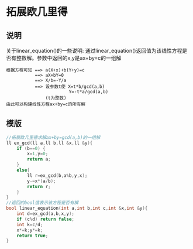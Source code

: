 # 拓展欧几里得

## 说明
关于linear\_equation()的一些说明:
通过linear\_equation()返回值为该线性方程是否有整数解。参数中返回的x,y是ax+by=c的一组解<Br/>

```
根据方程可知 ==> a(X+x)+b(Y+y)=c
           ==> aX+bY=0
           ==> X/b=-Y/a
           ==> 设参数t使 X=t*b/gcd(a,b)
                        Y=-t*a/gcd(a,b)
               (t为整数)
由此可以构建线性方程ax+by=c的所有解
``` 

## 模版
```C++
//拓展欧几里德求解ax+by=gcd(a,b)的一组解
ll ex_gcd(ll a,ll b,ll &x,ll &y){
    if (b==0) {
        x=1,y=0;
        return a;
    }
    else{
        ll r=ex_gcd(b,a%b,y,x);
        y-=x*(a/b);
        return r;
    }
}
//返回的bool值表示该方程是否有解
bool linear_equation(int a,int b,int c,int &x,int &y){
    int d=ex_gcd(a,b,x,y);
    if (c%d) return false;
    int k=c/d;
    x*=k;y*=k;
    return true;
}

```